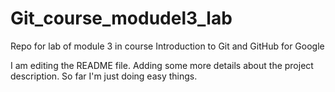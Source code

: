 # Git_course_modudel3_lab
Repo for lab of module 3 in course Introduction to Git and GitHub for Google

I am editing the README file. Adding some more details about the project description.
So far I'm just doing easy things.
